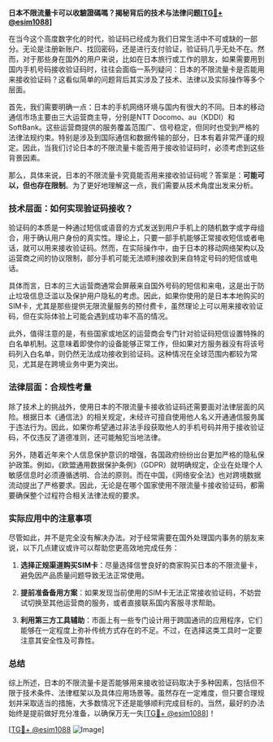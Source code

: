 **日本不限流量卡可以收驗證碼嗎？揭秘背后的技术与法律问题[[TG💪+ @esim1088](https://t.me/s/esim1088)]**

在当今这个高度数字化的时代，验证码已经成为我们日常生活中不可或缺的一部分。无论是注册新账户、找回密码，还是进行支付验证，验证码几乎无处不在。然而，对于那些身在国外的用户来说，比如在日本旅行或工作的朋友，如果需要用到国内手机号码接收验证码时，往往会面临一系列疑问：日本的不限流量卡是否能用来接收验证码？这看似简单的问题背后其实涉及了技术、法律以及实际操作等多个层面。

首先，我们需要明确一点：日本的手机网络环境与国内有很大的不同。日本的移动通信市场主要由三大运营商主导，分别是NTT Docomo、au（KDDI）和SoftBank。这些运营商提供的服务覆盖范围广、信号稳定，但同时也受到严格的法律法规约束。特别是涉及到国际通信和数据传输的部分，日本有着非常严谨的规定。因此，当我们讨论日本的不限流量卡能否用于接收验证码时，必须考虑到这些背景因素。

那么，具体来说，日本的不限流量卡究竟能否用来接收验证码呢？答案是：**可能可以，但也存在限制**。为了更好地理解这一点，我们需要从技术角度出发来分析。

### 技术层面：如何实现验证码接收？

验证码的本质是一种通过短信或语音的方式发送到用户手机上的随机数字或字母组合，用于确认用户身份的真实性。理论上，只要一部手机能够正常接收短信或者电话，就可以用来接收验证码。然而，在实际操作中，由于日本的移动网络架构以及运营商之间的协议限制，部分手机可能无法顺利接收到来自特定号码的短信或电话。

具体而言，日本的三大运营商通常会屏蔽来自国外号码的短信和来电，这是出于防止垃圾信息泛滥以及保护用户隐私的考虑。因此，如果你使用的是日本本地购买的SIM卡，尤其是那些提供无限流量服务的预付费卡，虽然理论上可以用来接收验证码，但在实际体验上可能会遇到成功率不高的情况。

此外，值得注意的是，有些国家或地区的运营商会专门针对验证码短信设置特殊的白名单机制。这意味着即使你的设备能够正常工作，但如果对方服务器没有将该号码列入白名单，则仍然无法成功接收到验证码。这种情况在全球范围内都较为常见，尤其是在跨境业务中更为突出。

### 法律层面：合规性考量

除了技术上的挑战外，使用日本的不限流量卡接收验证码还需要面对法律层面的风险。根据日本《通信法》的相关规定，未经许可擅自使用他人名义开通通信服务属于违法行为。因此，如果你希望通过非法手段获取他人的手机号码并用于接收验证码，不仅违反了道德准则，还可能触犯当地法律。

另外，随着近年来个人信息保护意识的增强，各国政府纷纷出台更加严格的隐私保护政策。例如，《欧盟通用数据保护条例》（GDPR）就明确规定，企业在处理个人敏感信息时必须遵循透明、合法的原则。而在中国，《网络安全法》也对跨境数据流动提出了严格要求。因此，无论是在哪个国家使用不限流量卡接收验证码，都需要确保整个过程符合相关法律法规的要求。

### 实际应用中的注意事项

尽管如此，并不是完全没有解决办法。对于经常需要在国外处理国内事务的朋友来说，以下几点建议或许可以帮助您更高效地完成任务：

1. **选择正规渠道购买SIM卡**：尽量选择信誉良好的商家购买日本的不限流量卡，避免因产品质量问题导致无法正常使用。
   
2. **提前准备备用方案**：如果发现当前使用的SIM卡无法正常接收验证码，不妨尝试切换至其他运营商的服务，或者直接联系国内客服寻求帮助。
   
3. **利用第三方工具辅助**：市面上有一些专门设计用于跨国通讯的应用程序，它们能够在一定程度上弥补传统方式存在的不足。不过，在选择这类工具时一定要注意其安全性及可靠性。

### 总结

综上所述，日本的不限流量卡是否能够用来接收验证码取决于多种因素，包括但不限于技术条件、法律框架以及具体应用场景等。虽然存在一定难度，但只要合理规划并采取适当的措施，大多数情况下还是能够顺利完成目标的。当然，最好的办法始终是提前做好充分准备，以确保万无一失[[TG💪+ @esim1088](https://t.me/s/esim1088)]！

[[TG💪+ @esim1088](https://t.me/s/esim1088) ![Image](https://i.postimg.cc/4NQfJmqS/Snipaste-2025-05-13-00-14-12.png)]